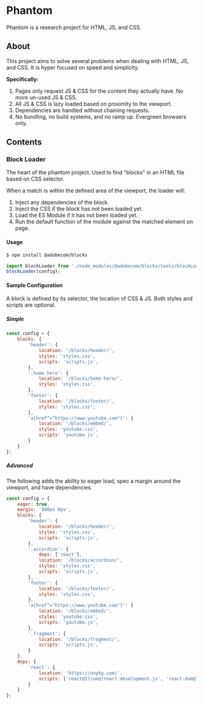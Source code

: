 # Phantom
Phantom is a research project for HTML, JS, and CSS.

## About
This project aims to solve several problems when dealing with HTML, JS, and CSS. It is hyper focused on speed and simplicity.

**Specifically:**
1. Pages only request JS & CSS for the content they actually have. No more un-used JS & CSS.
2. All JS & CSS is lazy loaded based on proximity to the viewport.
3. Dependencies are handled without chaining requests.
4. No bundling, no build systems, and no ramp up. Evergreen browsers only.

## Contents

### Block Loader
The heart of the phantom project. Used to find "blocks" in an HTML file based on CSS selector. 

When a match is within the defined area of the viewport, the loader will:

1. Inject any dependencies of the block.
2. Inject the CSS if the block has not been loaded yet.
3. Load the ES Module if it has not been loaded yet.
4. Run the default function of the module against the matched element on page.

#### Usage
```bash
$ npm install @adobecom/blocks
```

```js
import blockLoader from './node_modules/@adobecom/blocks/tools/blockLoader.js';
blockLoader(config);
```

#### Sample Configuration
A block is defined by its selector, the location of CSS & JS. Both styles and scripts are optional.

##### Simple
```js
const config = {
    blocks: {
        'header': {
            location: '/blocks/header/',
            styles: 'styles.css',
            scripts: 'scripts.js',
        },
        '.home-hero': {
            location: '/blocks/home-hero/',
            styles: 'styles.css',
        },
        'footer': {
            location: '/blocks/footer/',
            styles: 'styles.css',
        },
        'a[href^="https://www.youtube.com"]': {
            location: '/blocks/embed/',
            styles: 'youtube.css',
            scripts: 'youtube.js',
        }
    }
};
```

##### Advanced
The following adds the ability to eager load, spec a margin around the viewport, and have dependencies.

```js
const config = {
    eager: true,
    margin: '800px 0px',
    blocks: {
        'header': {
            location: '/blocks/header/',
            styles: 'styles.css',
            scripts: 'scripts.js',
        },
        '.accordion': {
            deps: ['react'],
            location: '/blocks/accordion/',
            styles: 'styles.css',
            scripts: 'scripts.js',
        },
        'footer': {
            location: '/blocks/footer/',
            styles: 'styles.css',
        },
        'a[href^="https://www.youtube.com"]': {
            location: '/blocks/embed/',
            styles: 'youtube.css',
            scripts: 'youtube.js',
        },
        '.fragment': {
            location: '/blocks/fragment/',
            scripts: 'scripts.js',
        }
    },
    deps: {
        'react': {
            location: 'https://unpkg.com/',
            scripts: ['react@17/umd/react.development.js', 'react-dom@17/umd/react-dom.development.js'],
        }
    }
};
```

